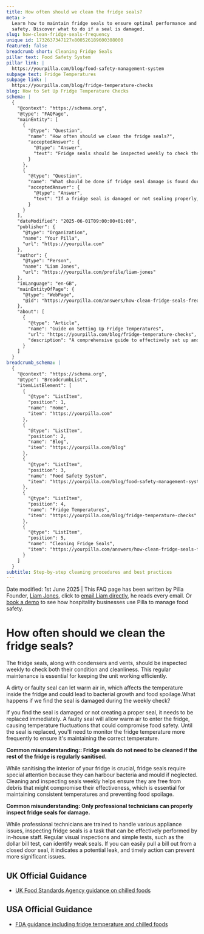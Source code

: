 ```yaml
---
title: How often should we clean the fridge seals?
meta: >
  Learn how to maintain fridge seals to ensure optimal performance and food
  safety. Discover what to do if a seal is damaged.
slug: how-clean-fridge-seals-frequency
unique id: 1732637347127x800526189600308000
featured: false
breadcrumb short: Cleaning Fridge Seals
pillar text: Food Safety System
pillar link: |
  https://yourpilla.com/blog/food-safety-management-system
subpage text: Fridge Temperatures
subpage link: |
  https://yourpilla.com/blog/fridge-temperature-checks
blog: How to Set Up Fridge Temperature Checks
schema: |
  {
    "@context": "https://schema.org",
    "@type": "FAQPage",
    "mainEntity": [
      {
        "@type": "Question",
        "name": "How often should we clean the fridge seals?",
        "acceptedAnswer": {
          "@type": "Answer",
          "text": "Fridge seals should be inspected weekly to check their condition and cleanliness. This regular maintenance helps keep the fridge working efficiently. Additionally, cleaning the seals is crucial, as dirty or faulty seals can let warm air in, affecting the internal temperature and potentially leading to bacterial growth and food spoilage."
        }
      },
      {
        "@type": "Question",
        "name": "What should be done if fridge seal damage is found during a weekly check?",
        "acceptedAnswer": {
          "@type": "Answer",
          "text": "If a fridge seal is damaged or not sealing properly, it needs to be replaced immediately to prevent warm air from entering the fridge. This helps in maintaining the correct internal temperature. While awaiting replacement, frequently monitor the fridge temperature to ensure food safety."
        }
      }
    ],
    "dateModified": "2025-06-01T09:00:00+01:00",
    "publisher": {
      "@type": "Organization",
      "name": "Your Pilla",
      "url": "https://yourpilla.com"
    },
    "author": {
      "@type": "Person",
      "name": "Liam Jones",
      "url": "https://yourpilla.com/profile/liam-jones"
    },
    "inLanguage": "en-GB",
    "mainEntityOfPage": {
      "@type": "WebPage",
      "@id": "https://yourpilla.com/answers/how-clean-fridge-seals-frequency"
    },
    "about": [
      {
        "@type": "Article",
        "name": "Guide on Setting Up Fridge Temperatures",
        "url": "https://yourpilla.com/blog/fridge-temperature-checks",
        "description": "A comprehensive guide to effectively set up and monitor fridge temperatures for optimal food safety."
      }
    ]
  }
breadcrumb_schema: |
  {
    "@context": "https://schema.org",
    "@type": "BreadcrumbList",
    "itemListElement": [
      {
        "@type": "ListItem",
        "position": 1,
        "name": "Home",
        "item": "https://yourpilla.com"
      },
      {
        "@type": "ListItem",
        "position": 2,
        "name": "Blog",
        "item": "https://yourpilla.com/blog"
      },
      {
        "@type": "ListItem",
        "position": 3,
        "name": "Food Safety System",
        "item": "https://yourpilla.com/blog/food-safety-management-system"
      },
      {
        "@type": "ListItem",
        "position": 4,
        "name": "Fridge Temperatures",
        "item": "https://yourpilla.com/blog/fridge-temperature-checks"
      },
      {
        "@type": "ListItem",
        "position": 5,
        "name": "Cleaning Fridge Seals",
        "item": "https://yourpilla.com/answers/how-clean-fridge-seals-frequency"
      }
    ]
  }
subtitle: Step-by-step cleaning procedures and best practices
---
```


Date modified: 1st June 2025 | This FAQ page has been written by Pilla Founder, [Liam Jones](https://yourpilla.com/profile/liam-jones), click to [email Liam directly](https://mailto:liam@yourpilla.com/), he reads every email. Or [book a demo](https://calendly.com/pilla/demo) to see how hospitality businesses use Pilla to manage food safety.

# How often should we clean the fridge seals?

The fridge seals, along with condensers and vents, should be inspected weekly to check both their condition and cleanliness. This regular maintenance is essential for keeping the unit working efficiently.

A dirty or faulty seal can let warm air in, which affects the temperature inside the fridge and could lead to bacterial growth and food spoilage.What happens if we find the seal is damaged during the weekly check?

If you find the seal is damaged or not creating a proper seal, it needs to be replaced immediately. A faulty seal will allow warm air to enter the fridge, causing temperature fluctuations that could compromise food safety. Until the seal is replaced, you'll need to monitor the fridge temperature more frequently to ensure it's maintaining the correct temperature.

**Common misunderstanding:: Fridge seals do not need to be cleaned if the rest of the fridge is regularly sanitised.**

While sanitising the interior of your fridge is crucial, fridge seals require special attention because they can harbour bacteria and mould if neglected. Cleaning and inspecting seals weekly helps ensure they are free from debris that might compromise their effectiveness, which is essential for maintaining consistent temperatures and preventing food spoilage.

**Common misunderstanding: Only professional technicians can properly inspect fridge seals for damage.**

While professional technicians are trained to handle various appliance issues, inspecting fridge seals is a task that can be effectively performed by in-house staff. Regular visual inspections and simple tests, such as the dollar bill test, can identify weak seals. If you can easily pull a bill out from a closed door seal, it indicates a potential leak, and timely action can prevent more significant issues.

## UK Official Guidance

-   [UK Food Standards Agency guidance on chilled foods](https://www.food.gov.uk/safety-hygiene/how-to-chill-freeze-and-defrost-food-safely)

## USA Official Guidance

-   [FDA guidance including fridge temperature and chilled foods](https://www.fda.gov/consumers/consumer-updates/are-you-storing-food-safely)
